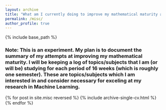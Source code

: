 ```yaml
---
layout: archive
title: "What am I currently doing to improve my mathematical maturity and ability?"
permalink: /misc/
author_profile: true
---
```

{% include base_path %}

### Note: This is an experiment. My plan is to document the summary of my attempts at improving my mathematical maturity. I will be keeping a log of topics/subjects that I am (or will be) studying for each period of 16 weeks (which is roughly one semester). These are topics/subjects which I am interested in and consider necessary for exceling at my research in Machine Learning.

{% for post in site.misc reversed %}
  {% include archive-single-cv.html %}
{% endfor %}
